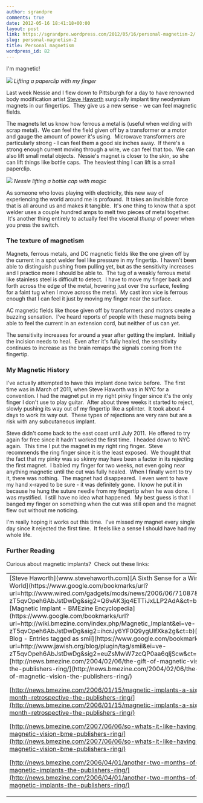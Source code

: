 ```yaml
---
author: sgrandpre
comments: true
date: 2012-05-16 18:41:18+00:00
layout: post
link: https://sgrandpre.wordpress.com/2012/05/16/personal-magnetism-2/
slug: personal-magnetism-2
title: Personal magnetism
wordpress_id: 82
---
```


I'm magnetic!

![](https://lh3.googleusercontent.com/-Crd8tHZ3Tm4/T60JgL1FFNI/AAAAAAAAEtg/k6cu3m_o6ws/s720/IMAG0238.jpg)
<em style="text-align: center;">Lifting a paperclip with my finger</em>

Last week Nessie and I flew down to Pittsburgh for a day to have renowned body modification artist [Steve Haworth](www.stevehaworth.com) surgically implant tiny neodymium magnets in our fingertips.  They give us a new sense - we can feel magnetic fields.

The magnets let us know how ferrous a metal is (useful when welding with scrap metal).  We can feel the field given off by a transformer or a motor and gauge the amount of power it's using.  Microwave transformers are particularly strong - I can feel them a good six inches away.  If there's a strong enough current moving through a wire, we can feel that too.  We can also lift small metal objects.  Nessie's magnet is closer to the skin, so she can lift things like bottle caps.  The heaviest thing I can lift is a small paperclip.

![](http://sgrandpre.files.wordpress.com/2012/05/img842-e1337191385475.jpg)
<em style="text-align: center;">Nessie lifting a bottle cap with magic</em>

As someone who loves playing with electricity, this new way of experiencing the world around me is profound.  It takes an invisible force that is all around us and makes it tangible.  It's one thing to know that a spot welder uses a couple hundred amps to melt two pieces of metal together.  It's another thing entirely to actually feel the visceral _thump_ of power when you press the switch.


### The texture of magnetism


Magnets, ferrous metals, and DC magnetic fields like the one given off by the current in a spot welder feel like pressure in my fingertip.  I haven't been able to distinguish pushing from pulling yet, but as the sensitivity increases and I practice more I should be able to.  The tug of a weakly ferrous metal like stainless steel is difficult to detect.  I have to move my finger back and forth across the edge of the metal, hovering just over the surface, feeling for a faint tug when I move across the metal.  My cast iron vice is ferrous enough that I can feel it just by moving my finger near the surface.

AC magnetic fields like those given off by transformers and motors create a buzzing sensation.  I've heard reports of people with these magnets being able to feel the current in an extension cord, but neither of us can yet.

The sensitivity increases for around a year after getting the implant.  Initially the incision needs to heal.  Even after it's fully healed, the sensitivity continues to increase as the brain remaps the signals coming from the fingertip.


### My Magnetic History


I've actually attempted to have this implant done twice before.  The first time was in March of 2011, when Steve Haworth was in NYC for a convention. I had the magnet put in my right pinky finger since it's the only finger I don't use to play guitar.  After about three weeks it started to reject, slowly pushing its way out of my fingertip like a splinter.  It took about 4 days to work its way out.  These types of rejections are very rare but are a risk with any subcutaneous implant.

Steve didn't come back to the east coast until July 2011.  He offered to try again for free since it hadn't worked the first time.  I headed down to NYC again.  This time I put the magnet in my right ring finger.  Steve recommends the ring finger since it is the least exposed.  We thought that the fact that my pinky was so skinny may have been a factor in its rejecting the first magnet.  I babied my finger for two weeks, not even going near anything magnetic until the cut was fully healed.  When I finally went to try it, there was nothing.  The magnet had disappeared.  I even went to have my hand x-rayed to be sure - it was definitely gone.  I know he put it in because he hung the suture needle from my fingertip when he was done.  I was mystified.  I still have no idea what happened.  My best guess is that I banged my finger on something when the cut was still open and the magnet flew out without me noticing.

I'm really hoping it works out this time.  I've missed my magnet every single day since it rejected the first time.  It feels like a sense I should have had my whole life.


### Further Reading


Curious about magnetic implants?  Check out these links:
<table width="100%" id="r6" >
<tbody >
<tr >

<td width="100%" valign="top" >[Steve Haworth](www.stevehaworth.com)[A Sixth Sense for a Wired World](https://www.google.com/bookmarks/url?url=http://www.wired.com/gadgets/mods/news/2006/06/71087&ei=ve-zT5qvOpeh6AbJstDwDg&sig2=Q6vAK3jq4ETTiJxLLP2AdA&ct=b)[Magnetic Implant - BMEzine Encyclopedia](https://www.google.com/bookmarks/url?url=http://wiki.bmezine.com/index.php/Magnetic_Implant&ei=ve-zT5qvOpeh6AbJstDwDg&sig2=ihcrJy6YF0Q9ygUlfXka2g&ct=b)[Jaa's Blog - Entries tagged as smii](https://www.google.com/bookmarks/url?url=http://www.jawish.org/blog/plugin/tag/smii&ei=ve-zT5qvOpeh6AbJstDwDg&sig2=euZsMwW7zcQP0aa6qljScw&ct=b)[http://news.bmezine.com/2004/02/06/the-gift-of-magnetic-vision-the-publishers-ring/](http://news.bmezine.com/2004/02/06/the-gift-of-magnetic-vision-the-publishers-ring/)

[http://news.bmezine.com/2006/01/15/magnetic-implants-a-six-month-retrospective-the-publishers-ring/](http://news.bmezine.com/2006/01/15/magnetic-implants-a-six-month-retrospective-the-publishers-ring/)

[http://news.bmezine.com/2007/06/06/so-whats-it-like-having-magnetic-vision-bme-publishers-ring/](http://news.bmezine.com/2007/06/06/so-whats-it-like-having-magnetic-vision-bme-publishers-ring/)

[http://news.bmezine.com/2006/04/01/another-two-months-of-magnetic-implants-the-publishers-ring/](http://news.bmezine.com/2006/04/01/another-two-months-of-magnetic-implants-the-publishers-ring/)
</td>
</tr>
</tbody>
</table>
